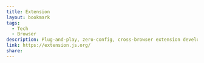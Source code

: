 ```yaml
---
title: Extension
layout: bookmark
tags:
  - Tech
  - Browser
description: Plug-and-play, zero-config, cross-browser extension development tool.
link: https://extension.js.org/
share:
---
```


